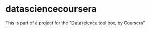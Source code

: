 datasciencecoursera
===================

This is part of a project for the "Datascience tool box, by Coursera"
